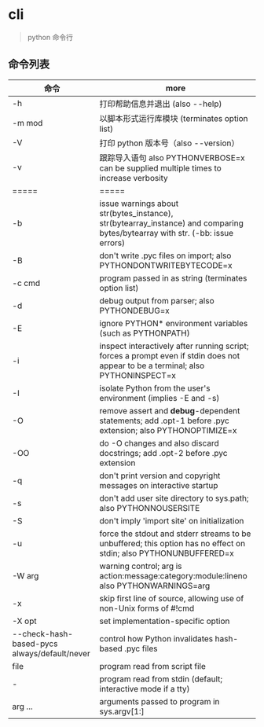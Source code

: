 # cli

> python 命令行

## 命令列表

| 命令                                         | more                                                                                                                             |
| -------------------------------------------- | -------------------------------------------------------------------------------------------------------------------------------- |
| -h                                           | 打印帮助信息并退出 (also --help)                                                                                                 |
| -m mod                                       | 以脚本形式运行库模块 (terminates option list)                                                                                    |
| -V                                           | 打印 python 版本号（also --version）                                                                                             |
| -v                                           | 跟踪导入语句 also PYTHONVERBOSE=x can be supplied multiple times to increase verbosity                                           |
| =====                                        | =====                                                                                                                            |
| -b                                           | issue warnings about str(bytes_instance), str(bytearray_instance) and comparing bytes/bytearray with str. (-bb: issue errors)    |
| -B                                           | don't write .pyc files on import; also PYTHONDONTWRITEBYTECODE=x                                                                 |
| -c cmd                                       | program passed in as string (terminates option list)                                                                             |
| -d                                           | debug output from parser; also PYTHONDEBUG=x                                                                                     |
| -E                                           | ignore PYTHON\* environment variables (such as PYTHONPATH)                                                                       |
| -i                                           | inspect interactively after running script; forces a prompt even if stdin does not appear to be a terminal; also PYTHONINSPECT=x |
| -I                                           | isolate Python from the user's environment (implies -E and -s)                                                                   |
| -O                                           | remove assert and **debug**-dependent statements; add .opt-1 before .pyc extension; also PYTHONOPTIMIZE=x                        |
| -OO                                          | do -O changes and also discard docstrings; add .opt-2 before .pyc extension                                                      |
| -q                                           | don't print version and copyright messages on interactive startup                                                                |
| -s                                           | don't add user site directory to sys.path; also PYTHONNOUSERSITE                                                                 |
| -S                                           | don't imply 'import site' on initialization                                                                                      |
| -u                                           | force the stdout and stderr streams to be unbuffered; this option has no effect on stdin; also PYTHONUNBUFFERED=x                |
| -W arg                                       | warning control; arg is action:message:category:module:lineno also PYTHONWARNINGS=arg                                            |
| -x                                           | skip first line of source, allowing use of non-Unix forms of #!cmd                                                               |
| -X opt                                       | set implementation-specific option                                                                                               |
| --check-hash-based-pycs always/default/never | control how Python invalidates hash-based .pyc files                                                                             |
| file                                         | program read from script file                                                                                                    |
| -                                            | program read from stdin (default; interactive mode if a tty)                                                                     |
| arg ...                                      | arguments passed to program in sys.argv[1:]                                                                                      |

